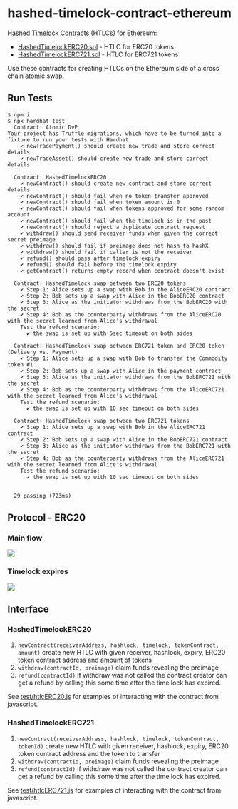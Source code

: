 # hashed-timelock-contract-ethereum

[Hashed Timelock Contracts](https://en.bitcoin.it/wiki/Hashed_Timelock_Contracts) (HTLCs) for Ethereum:

- [HashedTimelockERC20.sol](contracts/HashedTimelockERC20.sol) - HTLC for ERC20 tokens
- [HashedTimelockERC721.sol](contracts/HashedTimelockERC721.sol) - HTLC for ERC721 tokens

Use these contracts for creating HTLCs on the Ethereum side of a cross chain atomic swap.

## Run Tests

```
$ npm i
$ npx hardhat test
  Contract: Atomic DvP
Your project has Truffle migrations, which have to be turned into a fixture to run your tests with Hardhat
    ✔ newTradePayment() should create new trade and store correct details
    ✔ newTradeAsset() should create new trade and store correct details

  Contract: HashedTimelockERC20
    ✔ newContract() should create new contract and store correct details
    ✔ newContract() should fail when no token transfer approved
    ✔ newContract() should fail when token amount is 0
    ✔ newContract() should fail when tokens approved for some random account
    ✔ newContract() should fail when the timelock is in the past
    ✔ newContract() should reject a duplicate contract request
    ✔ withdraw() should send receiver funds when given the correct secret preimage
    ✔ withdraw() should fail if preimage does not hash to hashX
    ✔ withdraw() should fail if caller is not the receiver
    ✔ refund() should pass after timelock expiry
    ✔ refund() should fail before the timelock expiry
    ✔ getContract() returns empty record when contract doesn't exist

  Contract: HashedTimelock swap between two ERC20 tokens
    ✔ Step 1: Alice sets up a swap with Bob in the AliceERC20 contract
    ✔ Step 2: Bob sets up a swap with Alice in the BobERC20 contract
    ✔ Step 3: Alice as the initiator withdraws from the BobERC20 with the secret
    ✔ Step 4: Bob as the counterparty withdraws from the AliceERC20 with the secret learned from Alice's withdrawal
    Test the refund scenario:
      ✔ the swap is set up with 5sec timeout on both sides

  Contract: HashedTimelock swap between ERC721 token and ERC20 token (Delivery vs. Payment)
    ✔ Step 1: Alice sets up a swap with Bob to transfer the Commodity token #1
    ✔ Step 2: Bob sets up a swap with Alice in the payment contract
    ✔ Step 3: Alice as the initiator withdraws from the BobERC721 with the secret
    ✔ Step 4: Bob as the counterparty withdraws from the AliceERC721 with the secret learned from Alice's withdrawal
    Test the refund scenario:
      ✔ the swap is set up with 10 sec timeout on both sides

  Contract: HashedTimelock swap between two ERC721 tokens
    ✔ Step 1: Alice sets up a swap with Bob in the AliceERC721 contract
    ✔ Step 2: Bob sets up a swap with Alice in the BobERC721 contract
    ✔ Step 3: Alice as the initiator withdraws from the BobERC721 with the secret
    ✔ Step 4: Bob as the counterparty withdraws from the AliceERC721 with the secret learned from Alice's withdrawal
    Test the refund scenario:
      ✔ the swap is set up with 10 sec timeout on both sides


  29 passing (723ms)
```

## Protocol - ERC20

### Main flow

![](docs/sequence-diagram-htlc-erc20-success.png?raw=true)

### Timelock expires

![](docs/sequence-diagram-htlc-erc20-refund.png?raw=true)

## Interface

### HashedTimelockERC20

1.  `newContract(receiverAddress, hashlock, timelock, tokenContract, amount)` create new HTLC with given receiver, hashlock, expiry, ERC20 token contract address and amount of tokens
2.  `withdraw(contractId, preimage)` claim funds revealing the preimage
3.  `refund(contractId)` if withdraw was not called the contract creator can get a refund by calling this some time after the time lock has expired.

See [test/htlcERC20.js](test/htlcERC20.js) for examples of interacting with the contract from javascript.

### HashedTimelockERC721

1.  `newContract(receiverAddress, hashlock, timelock, tokenContract, tokenId)` create new HTLC with given receiver, hashlock, expiry, ERC20 token contract address and the token to transfer
2.  `withdraw(contractId, preimage)` claim funds revealing the preimage
3.  `refund(contractId)` if withdraw was not called the contract creator can get a refund by calling this some time after the time lock has expired.

See [test/htlcERC721.js](test/htlcERC721ToERC721.js) for examples of interacting with the contract from javascript.
